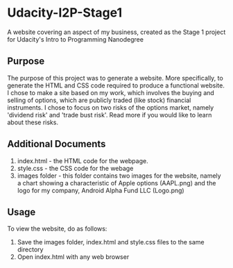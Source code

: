 # Udacity-I2P-Stage1
A website covering an aspect of my business, created as the Stage 1 project for Udacity's Intro to Programming Nanodegree

## Purpose
The purpose of this project was to generate a website. More specifically, to generate the HTML and CSS code required to produce a functional website. I chose to make a site based on my work, which involves the buying and selling of options, which are publicly traded (like stock) financial instruments. I chose to focus on two risks of the options market, namely 'dividend risk' and 'trade bust risk'. Read more if you would like to learn about these risks.

## Additional Documents

1. index.html - the HTML code for the webpage.
2. style.css - the CSS code for the webage
3. images folder - this folder contains two images for the website, namely a chart showing a characteristic of Apple options (AAPL.png) and the logo for my company, Android Alpha Fund LLC (Logo.png)

## Usage

To view the website, do as follows:

1. Save the images folder, index.html and style.css files to the same directory
2. Open index.html with any web browser
